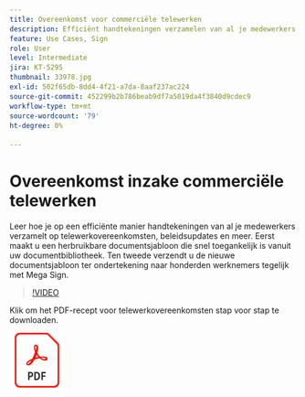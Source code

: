 ```yaml
---
title: Overeenkomst voor commerciële telewerken
description: Efficiënt handtekeningen verzamelen van al je medewerkers op telewerkovereenkomsten
feature: Use Cases, Sign
role: User
level: Intermediate
jira: KT-5295
thumbnail: 33978.jpg
exl-id: 502f65db-8dd4-4f21-a7da-8aaf237ac224
source-git-commit: 452299b2b786beab9df7a5019da4f3840d9cdec9
workflow-type: tm+mt
source-wordcount: '79'
ht-degree: 0%

---
```


# Overeenkomst inzake commerciële telewerken

Leer hoe je op een efficiënte manier handtekeningen van al je medewerkers verzamelt op telewerkovereenkomsten, beleidsupdates en meer. Eerst maakt u een herbruikbare documentsjabloon die snel toegankelijk is vanuit uw documentbibliotheek. Ten tweede verzendt u de nieuwe documentsjabloon ter ondertekening naar honderden werknemers tegelijk met Mega Sign.

>[!VIDEO](https://video.tv.adobe.com/v/33978?quality=12&learn=on&hidetitle=true)

Klik om het PDF-recept voor telewerkovereenkomsten stap voor stap te downloaden.

[![Download PDF Recipe](../assets/acrobat_PDF_96.png)](../assets/UseCaseRecipe-EN-UsingMegaSign.pdf)
